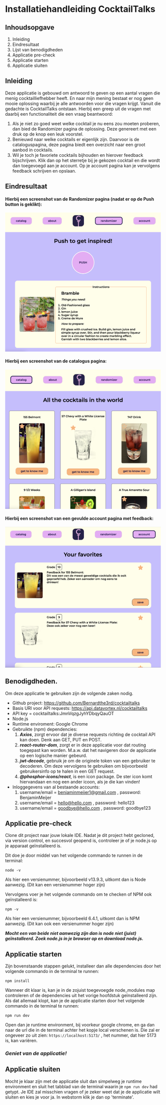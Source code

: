 # Installatiehandleiding CocktailTalks

## Inhoudsopgave
1. Inleiding
2. Eindresultaat
3. Lijst van benodigdheden
4. Applicatie pre-check
5. Applicatie starten
6. Applicatie sluiten

## Inleiding
Deze applicatie is gebouwd om antwoord te geven op een aantal vragen die menig cocktailliefhebber heeft.
En naar mijn mening bestaat er nog geen mooie oplossing waarbij je alle antwoorden voor die vragen krijgt.
Vanuit die gedachte is CocktailTalks ontstaan. Hierbij een greep uit de vragen met daarbij een functionaliteit die een vraag beantwoord:
1. Als je niet zo goed weet welke cocktail je nu eens zou moeten proberen, dan bied de Randomizer pagina de oplossing. Deze genereert met een druk op de knop een leuk voorstel.
2. Benieuwd naar welke cocktails er eigenlijk zijn. Daarvoor is de cataloguspagina, deze pagina biedt een overzicht naar een groot aanbod in cocktails.
3. Wil je toch je favoriete cocktails bijhouden en hierover feedback bijschrijven. Klik dan op het sterretje bij je gekozen cocktail en die wordt dan toegevoegd aan je account. Op je account pagina kan je vervolgens feedback schrijven en opslaan.

## Eindresultaat
#### Hierbij een screenshot van de Randomizer pagina (nadat er op de Push button is geklikt):

![Eindresultaat](src/assets/screenshot_randomizer.png)

#### Hierbij een screenshot van de catalogus pagina:

![Eindresultaat](src/assets/screenshot_catalog.png)

#### Hierbij een screenshot van een gevulde account pagina met feedback:

![Eindresultaat](src/assets/screenshot_account.png)



## Benodigdheden.
Om deze applicatie te gebruiken zijn de volgende zaken nodig. 
- Github project: https://github.com/Bernardthe3rd/cocktailtalks
- Basis URI voor API requests: https://api.datavortex.nl/cocktailtalks
- API key = cocktailtalks:JmnVqzgJyhYDbqyQauOT 
- Node.js 
- Runtime enviroment: Google Chrome 
- Gebruikte (npm) dependencies:
   1. _**Axios**_, zorgt ervoor dat je diverse requests richting de cocktail API kan doen. Denk aan GET, PUT en POST. 
   2. _**react-router-dom**_, zorgt er in deze applicatie voor dat routing toegepast kan worden. M.a.w. dat het navigeren door de applicatie op een logische manier gebeurd.
   3. _**jwt-decode**_, gebruik je om de originele token van een gebruiker te decoderen. Om deze vervolgens te gebruiken om bijvoorbeeld gebruikersinfo op te halen in een GET request.
   4. _**@phosphor-icons/react**_, is een icon package. De ster icon komt hiervandaan en nog een ander icoon, als je die kan vinden!
- Inloggegevens van al bestaande accounts:
   1. username/email = benjaminmeijer1@gmail.com , password: BenjaminMeijer
   2. username/email = hello@hello.com , password: hello123
   3. username/email = goodbye@hello.com , password: goodbye123

## Applicatie pre-check
Clone dit project naar jouw lokale IDE. Nadat je dit project hebt gecloned, via version control, en succesvol geopend is, controleer je of je node.js op je apparaat geïnstalleerd is.

Dit doe je door middel van het volgende commando te runnen in de terminal:
```shell
node -v
```
Als hier een versienummer, bijvoorbeeld v13.9.3, uitkomt dan is Node aanwezig. (Dit kan een versienummer hoger zijn)

Vervolgens voer je het volgende commando om te checken of NPM ook geïnstalleerd is:
```shell
npm -v
```
Als hier een versienummer, bijvoorbeeld 6.4.1, uitkomt dan is NPM aanwezig. (Dit kan ook een versienummer hoger zijn)

**_Mocht een van beide niet aanwezig zijn dan is node niet (juist) geïnstalleerd. Zoek node.js in je browser op en download node.js._**

## Applicatie starten
Zijn bovenstaande stappen gelukt, installeer dan alle dependencies door het volgende commando in de terminal te runnen:
```shell 
npm install
```
Wanneer dit klaar is, kan je in de zojuist toegevoegde node_modules map controleren of de dependencies uit het vorige hoofdstuk geïnstalleerd zijn.
Als dat allemaal klopt, kan je de applicatie starten door het volgende commando in de terminal te runnen:
```shell
npm run dev
```

Open dan je runtime environment, bij voorkeur google chrome, en ga dan naar de url die in de terminal achter het kopje local verschenen is.
Die zal er ongeveer zo uit zien: `https://localhost:5173/` , het nummer, dat hier 5173 is, kan variëren.

### _Geniet van de applicatie!_

## Applicatie sluiten
Mocht je klaar zijn met de applicatie sluit dan simpelweg je runtime environment en sluit het tabblad van de terminal
waarin je `npm run dev` had getypt. Je IDE zal misschien vragen of je zeker weet dat je de applicatie wilt sluiten en kies je voor ja. In webstorm klik je dan op 'terminate'. 